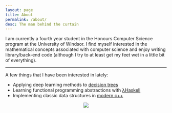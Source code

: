 ```yaml
---
layout: page
title: About
permalink: /about/
desc: The man behind the curtain
---
```


I am currently a fourth year student in the Honours Computer Science program at
the University of Windsor.  I find myself interested in the mathematical concepts
associated with computer science and enjoy writing library/back-end code (although I try to
at least get my feet wet in a little bit of everything).

<hr />

A few things that I have been interested in lately:

* Applying deep learning methods to [decision trees](https://github.com/Quinny/DecisionForest)
* Learning functional programming abstractions with
[λHaskell](https://www.haskell.org)
* Implementing classic data structures in [modern c++](/blog/)

<div style="width:30%;text-align:center;margin:0 auto; ">
<img src="{{site.file}}/images/me.jpg" />
</div>
